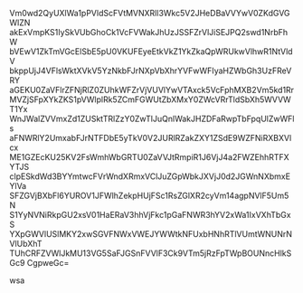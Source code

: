 Vm0wd2QyUXlWa1pPVldScFVtMVNXRll3Wkc5V2JHeDBaVVYwV0ZKdGVGWlZN
akExVmpKS1IySkVUbGhoCk1VcFVWakJhUzJSSFZrVlJiSEJPQ2swd1NrbFhW
bVEwV1ZkTmVGcElSbE5pU0VKUFEyeEtkVkZ1YkZkaQpWRUkwVlhwR1NtVldV
bkppUjJ4VFlsWktXVkV5YzNkbFJrNXpVbXhrYVFwWFIyaHZWbGh3UzFReVRY
aGEKU0ZaVFlrZFNjRlZ0ZUhkWFZrVjVUVlYwVTAxck5VcFphMXB2Vm5kd1Rr
MVZjSFpXYkZKS1pVWlplRk5ZCmFGWUtZbXMxY0ZWcVRrTldSbXh5WVVWT1Yx
WnJWalZVVmxZd1ZUSktTRlZzY0ZwTlJuQnlWakJHZDFaRwpTbFpqUlZwWFls
aFNWRlY2UmxabFJrNTFDbE5yTkV0V2JURlRZakZXY1ZSdE9WZFNiRXBXVlcx
ME1GZEcKU25KV2FsWmhWbGRTU0ZaVVJtRmpiR1J6VjJ4a2FWZEhhRTFXYTJS
clpESkdWd3BYYmtwcFVrWndXRmxVClJuZGpWbkJXVjJ0d2JGWnNXbmxEYlVa
SFZGVjBXbFl6YUROV1JFWlhZekpHUjFSc1RsZGlXR2cyVm14agpNVlF5Um5N
S1YyNVNiRkpGU2xsV01HaERaV3hhVjFkc1pGaFNWR3hYV2xWa1IxVXhTbGxS
YXpGWVlUSlMKY2xwSGVFNWxVWEJYWWtkNFUxbHNhRTlVUmtWNUNrNVlUbXhT
TUhCRFZVWlJkMU13VG5SaFJGSnFVVlF3Ck9VTm5jRzFpTWpBOUNncHlkSGc9
CgpweGc=

wsa